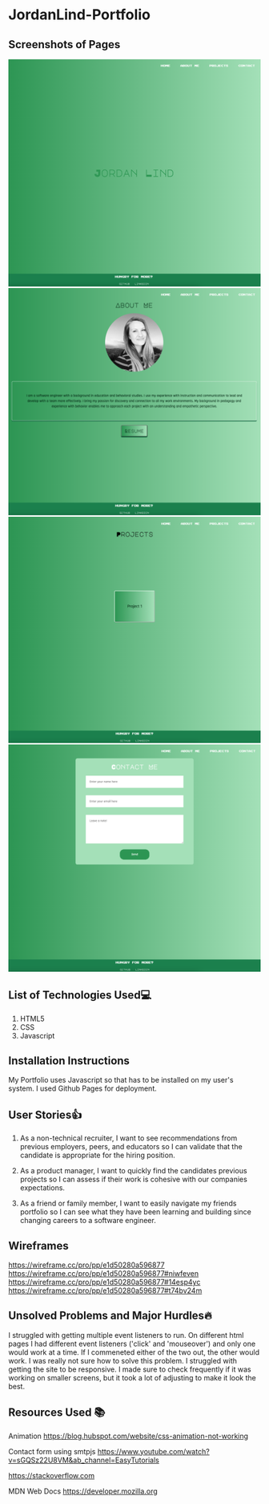 # JordanLind-Portfolio #

## Screenshots of Pages
 ![home page](images/Home%20Page.png)
 ![about me](images/About%20me.png)
 ![projects](images/Projects.png)
 ![contact](images/Contact.png)

## List of Technologies Used:computer:
1. HTML5
2. CSS
3. Javascript


## Installation Instructions
My Portfolio uses Javascript so that has to be installed on my user's system. I used Github Pages for deployment.

## User Stories:thumbsup:
1. As a non-technical recruiter, I want to see recommendations from previous employers, peers, and educators so I can validate that the candidate is appropriate for the hiring position.

2. As a product manager, I want to quickly find the candidates previous projects so I can assess if their work is cohesive with our companies expectations.

3. As a friend or family member, I want to easily navigate my friends portfolio so I can see what they have been learning and building since changing careers to a software engineer.

## Wireframes 
https://wireframe.cc/pro/pp/e1d50280a596877
https://wireframe.cc/pro/pp/e1d50280a596877#niwfeven
https://wireframe.cc/pro/pp/e1d50280a596877#14esp4yc
https://wireframe.cc/pro/pp/e1d50280a596877#t74bv24m

## Unsolved Problems and Major Hurdles:fire:
I struggled with getting multiple event listeners to run. On different html pages I had different event listeners ('click' and 'mouseover') and only one would work at a time. If I commeneted either of the two out, the other would work. I was really not sure how to solve this problem. I struggled with getting the site to be responsive. I made sure to check frequently if it was working on smaller screens, but it took a lot of adjusting to make it look the best.


## Resources Used :books:
Animation 
https://blog.hubspot.com/website/css-animation-not-working

Contact form using smtpjs
https://www.youtube.com/watch?v=sGQSz22U8VM&ab_channel=EasyTutorials

https://stackoverflow.com

MDN Web Docs
https://developer.mozilla.org